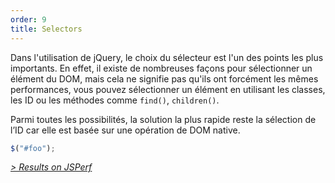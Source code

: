 ```yaml
---
order: 9
title: Selectors
---
```


Dans l'utilisation de jQuery, le choix du sélecteur est l'un des points les plus importants. En effet, il existe de nombreuses façons pour sélectionner un élément du DOM, mais cela ne signifie pas qu'ils ont forcément les mêmes performances, vous pouvez sélectionner un élément en utilisant les classes, les ID ou les méthodes comme `find()`, `children()`.

Parmi toutes les possibilités, la solution la plus rapide reste la sélection de l’ID car elle est basée sur une opération de DOM native.

```js
$("#foo");
```

*[> Results on JSPerf](http://jsperf.com/browser-diet-jquery-selectors)*
